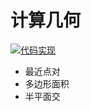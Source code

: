 # 计算几何

[![代码实现](https://img.shields.io/badge/repo-computational--geometry-informational)](https://github.com/lightyears1998/algorithm-code/tree/master/general/computational-geometry)

- 最近点对
- 多边形面积
- 半平面交
